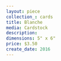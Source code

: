 ```yaml
---
layout: piece
collection_: cards
title: Blanche
media: Cardstock
description:
dimensions: 5" x 6"
price: $3.50
create_date: 2016
---
```

